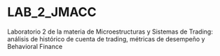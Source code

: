 # LAB_2_JMACC
Laboratorio 2 de la materia de Microestructuras y Sistemas de Trading: análisis de histórico de cuenta de trading, métricas de desempeño y Behavioral Finance
